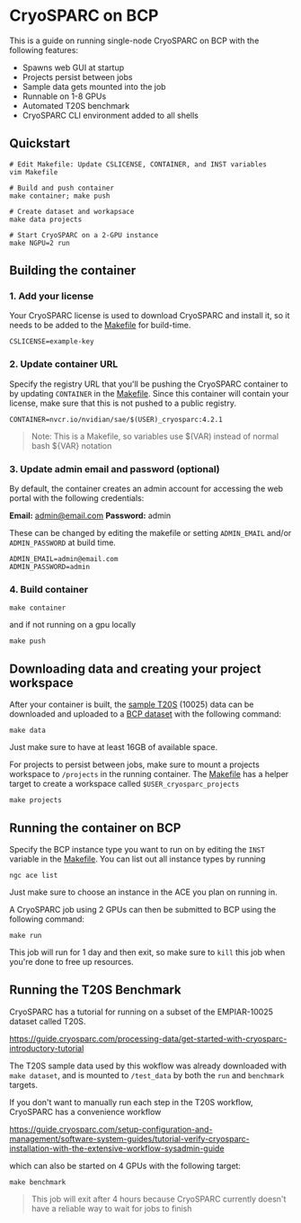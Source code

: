 # CryoSPARC on BCP

This is a guide on running single-node CryoSPARC on BCP with the following features:

- Spawns web GUI at startup
- Projects persist between jobs
- Sample data gets mounted into the job
- Runnable on 1-8 GPUs
- Automated T20S benchmark
- CryoSPARC CLI environment added to all shells

## Quickstart

```
# Edit Makefile: Update CSLICENSE, CONTAINER, and INST variables
vim Makefile

# Build and push container
make container; make push

# Create dataset and workapsace
make data projects

# Start CryoSPARC on a 2-GPU instance
make NGPU=2 run
```

## Building the container

### 1. Add your license

Your CryoSPARC license is used to download CryoSPARC and install it, so it needs to be added to the [Makefile](/Makefile) for build-time.

```
CSLICENSE=example-key
```

### 2. Update container URL

Specify the registry URL that you'll be pushing the CryoSPARC container to by updating `CONTAINER` in the [Makefile](/Makefile).
Since this container will contain your license, make sure that this is not pushed to a public registry.

```
CONTAINER=nvcr.io/nvidian/sae/$(USER)_cryosparc:4.2.1
```

> Note: This is a Makefile, so variables use $(VAR) instead of normal bash ${VAR} notation

### 3. Update admin email and password (optional)

By default, the container creates an admin account for accessing the web portal with the following credentials:

**Email:** admin@email.com
**Password:** admin

These can be changed by editing the makefile or setting `ADMIN_EMAIL` and/or `ADMIN_PASSWORD` at build time.

```
ADMIN_EMAIL=admin@email.com
ADMIN_PASSWORD=admin
```

### 4. Build container

```
make container
```

and if not running on a gpu locally

```
make push
```

## Downloading data and creating your project workspace

After your container is built, the [sample T20S](https://guide.cryosparc.com/processing-data/get-started-with-cryosparc-introductory-tutorial#step-3-download-the-tutorial-dataset) (10025) data can be downloaded and uploaded to a [BCP dataset](https://docs.ngc.nvidia.com/cli/cmd_dataset.html#upload) with the following command:

```
make data
```

Just make sure to have at least 16GB of available space.

For projects to persist between jobs, make sure to mount a projects workspace to `/projects` in the running container.
The [Makefile](/Makefile) has a helper target to create a workspace called `$USER_cryosparc_projects`

```
make projects
```

## Running the container on BCP

Specify the BCP instance type you want to run on by editing the `INST` variable in the [Makefile](/Makefile).
You can list out all instance types by running

```
ngc ace list
```

Just make sure to choose an instance in the ACE you plan on running in.

A CryoSPARC job using 2 GPUs can then be submitted to BCP using the following command:

```
make run
```

This job will run for 1 day and then exit, so make sure to `kill` this job when you're done to free up resources.

## Running the T20S Benchmark

CryoSPARC has a tutorial for running on a subset of the EMPIAR-10025 dataset called T20S.

https://guide.cryosparc.com/processing-data/get-started-with-cryosparc-introductory-tutorial

The T20S sample data used by this wokflow was already downloaded with `make dataset`, and is mounted to `/test_data` by both the `run` and `benchmark` targets.

If you don't want to manually run each step in the T20S workflow, CryoSPARC has a convenience workflow

https://guide.cryosparc.com/setup-configuration-and-management/software-system-guides/tutorial-verify-cryosparc-installation-with-the-extensive-workflow-sysadmin-guide

which can also be started on 4 GPUs with the following target:

```
make benchmark
```

> This job will exit after 4 hours because CryoSPARC currently doesn't have a reliable way to wait for jobs to finish
